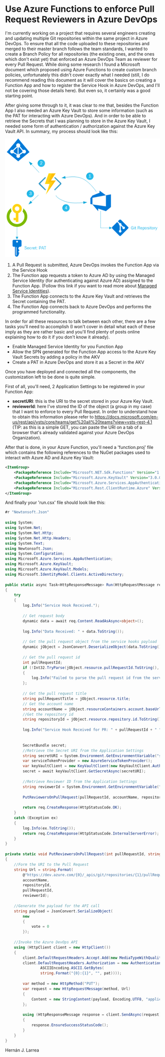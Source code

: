 # Use Azure Functions to enforce Pull Request Reviewers in Azure DevOps

I'm currently working on a project that requires several engineers creating and updating multiple Git repositories within the same project in Azure DevOps. To ensure that all the code uploaded to these repositories and merged to their master branch follows the team standards, I wanted to create a Branch Policy for all repositories (the existing ones, and the ones which don't exist yet) that enforced an Azure DevOps Team as reviewer for every Pull Request. While doing some research I found a Microsoft document which proposed using Azure Functions to create custom branch policies, unfortunately this didn't cover exactly what I needed (still, I do recommend reading this document as it will cover the basics on creating a Function App and how to register the Service Hook in Azure DevOps, and I'll not be covering those details here). But even so, it certainly was a good starting point.

After giving some through to it, it was clear to me that, besides the Function App I also needed an Azure Key Vault to store some information (such as the PAT for interacting with Azure DevOps). And in order to be able to retrieve the Secrets that I was planning to store in the Azure Key Vault, I needed some form of authentication / authorization against the Azure Key Vault API. In summary, my process should look like this:

![image1](./img/1.png)

1. A Pull Request is submitted, Azure DevOps invokes the Function App via the Service Hook
2. The Function app requests a token to Azure AD by using the Managed Service Identity (for authenticating against Azure AD) assigned to the Function App. (Follow this link if you want to read more about [Managed Service Identities](http://www.hernanjlarrea.com/index.php/azure-ad-managed-service-identities/)).
3. The Function App connects to the Azure Key Vault and retrieves the Secret containing the PAT.
4. The Function App connects back to Azure DevOps and performs the programmed functionality.

In order for all these resources to talk between each other, there are a few tasks you'll need to accomplish (I won't cover in detail what each of these imply as they are rather basic and you'll find plenty of posts online explaining how to do it if you don't know it already).

- Enable Managed Service Identity for you Function App
- Allow the SPN generated for the Function App access to the Azure Key Vault Secrets by adding a policy in the AKV
- Create a PAT in Azure DevOps and store it as a Secret in the AKV

Once you have deployed and connected all the components, the customization left to be done is quite simple.

First of all, you'll need, 2 Application Settings to be registered in your Function App:

- **secretURI**: this is the URI to the secret stored in your Azure Key Vault.
- **reviewerId**: here I've stored the ID of the object (a group in my case) that I want to enforce to every Pull Request. In order to understand how to obtain this information please refer to https://docs.microsoft.com/en-us/rest/api/vsts/core/teams/get%20all%20teams?view=vsts-rest-4.1 (TIP: as this is a simple GET, you can paste the URI on a tab of a browser that's already validated against your Azure DevOps Organization).

After that is done, in your Azure Function, you'll need a 'function.proj' file which contains the following references to the NuGet packages used to interact with Azure AD and Azure Key Vault:

```xml
<ItemGroup>
    <PackageReference Include="Microsoft.NET.Sdk.Functions" Version="1.0.22" />
    <PackageReference Include="Microsoft.Azure.KeyVault" Version="3.0.0" />
    <PackageReference Include="Microsoft.Azure.Services.AppAuthentication" Version="1.0.3" />
    <PackageReference Include="Microsoft.Rest.ClientRuntime.Azure" Version="3.3.16" />
</ItemGroup>
```

And finally your 'run.csx' file should look like this:

```cs
#r "Newtonsoft.Json"
 
using System;
using System.Net;
using System.Net.Http;
using System.Net.Http.Headers;
using System.Text;
using Newtonsoft.Json;
using System.Configuration;
using Microsoft.Azure.Services.AppAuthentication;
using Microsoft.Azure.KeyVault;
using Microsoft.Azure.KeyVault.Models;
using Microsoft.IdentityModel.Clients.ActiveDirectory;
 
public static async Task<HttpResponseMessage> Run(HttpRequestMessage req, TraceWriter log)
{
    try
    {
        log.Info("Service Hook Received.");
 
        // Get request body
        dynamic data = await req.Content.ReadAsAsync<object>();
 
        log.Info("Data Received: " + data.ToString());
 
        // Get the pull request object from the service hooks payload
        dynamic jObject = JsonConvert.DeserializeObject(data.ToString());
 
        // Get the pull request id
        int pullRequestId;
        if (!Int32.TryParse(jObject.resource.pullRequestId.ToString(), out pullRequestId))
        {
            log.Info("Failed to parse the pull request id from the service hooks payload.");
        };
 
        // Get the pull request title
        string pullRequestTitle = jObject.resource.title;
        // Get the account name
        string accountName = jObject.resourceContainers.account.baseUrl.ToString().Split(".")[0].Split("//")[1];
        //Get the repository id
        string repositoryId = jObject.resource.repository.id.ToString();;
 
        log.Info("Service Hook Received for PR: " + pullRequestId + " " + pullRequestTitle);
 
        
        SecretBundle secret;
        //Retrieve the Secret URI from the Application Settings
        string secretURI = System.Environment.GetEnvironmentVariable("secretURI");
        var serviceTokenProvider = new AzureServiceTokenProvider();
        var keyVaultClient = new KeyVaultClient(new KeyVaultClient.AuthenticationCallback(serviceTokenProvider.KeyVaultTokenCallback));  
        secret = await keyVaultClient.GetSecretAsync(secretURI);
 
        //Retrieve Reviewer ID from the Application Settings
        string reviewerId = System.Environment.GetEnvironmentVariable("reviewerId");
 
        PutReviewersOnPullRequest(pullRequestId, accountName, repositoryId, secret.Value, reviewerId);
 
        return req.CreateResponse(HttpStatusCode.OK);
    }
    catch (Exception ex)
    {
        log.Info(ex.ToString());
        return req.CreateResponse(HttpStatusCode.InternalServerError);
    }
}
 
private static void PutReviewersOnPullRequest(int pullRequestId, string accountName, string repositoryId, string pat, string reviewerId)
{
    //Form the URI to the Pull Request
    string Url = string.Format(
        @"https://dev.azure.com/{0}/_apis/git/repositories/{1}/pullRequests/{2}/reviewers/{3}?api-version=4.1",
        accountName,
        repositoryId,
        pullRequestId,
        reviewerId);
    
    //Generate the payload for the API call
    string payload = JsonConvert.SerializeObject(
        new
        {        
            vote = 0
        });
 
    //Invoke the Azure DevOps API
    using (HttpClient client = new HttpClient())
    {        
        client.DefaultRequestHeaders.Accept.Add(new MediaTypeWithQualityHeaderValue("application/json"));
        client.DefaultRequestHeaders.Authorization = new AuthenticationHeaderValue("Basic", Convert.ToBase64String(
                ASCIIEncoding.ASCII.GetBytes(
                string.Format("{0}:{1}", "", pat))));
 
        var method = new HttpMethod("PUT");
        var request = new HttpRequestMessage(method, Url)
        {
            Content = new StringContent(payload, Encoding.UTF8, "application/json")
        };
 
        using (HttpResponseMessage response = client.SendAsync(request).Result)
        {
            response.EnsureSuccessStatusCode();
        }
    }
}
```

Hernán J. Larrea